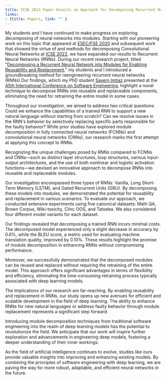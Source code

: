 ```yaml
---
title: ICSE 2023 Paper Unveils an Approach for Decomposing Recurrent Neural Networks into Reusable and Replaceable Modules
links:
- {title: Papers, link: "" }
---
```



My students and I have continued to make progress on exploring decomposing of 
neural networks into modules.
Starting with our pioneering work on this topic that appeared at 
[ESEC/FSE 2020](https://design.cs.iastate.edu/papers/ESEC-FSE-20b/)
and subsequent work that showed the virtue of and methods for decomposing Convolutional 
Neural Networks at [ICSE 2022](https://lab-design.github.io/papers/ICSE-22b/), 
we have expanded our results to Recurrent Neural Networks (RNNs).
During our recent research project, titled "[Decomposing a Recurrent Neural Network into Modules for Enabling Reusability and Replacement](https://design.cs.iastate.edu/papers/ICSE-23b/)," 
my students and I introduced a groundbreaking method for reengineering recurrent neural networks (RNNs).Our findings, which my PhD student [Sayem Imtiaz](https://www.cs.iastate.edu/sayem) 
presented at the [45th International Conference on Software Engineering](https://conf.researchr.org/home/icse-2023), highlight a novel technique to decompose RNNs into reusable and replaceable components, eliminating the need for retraining the entire model in some cases.

Throughout our investigation, we aimed to address two critical questions: Could we enhance the capabilities of a trained RNN to support a new natural language without starting from scratch? Can we resolve issues in the RNN's behavior by selectively replacing specific parts responsible for the faulty behavior? While prior studies have explored module decomposition in fully connected neural networks (FCNNs) and convolutional neural networks (CNNs), our research marks the first attempt at applying this concept to RNNs.

Recognizing the unique challenges posed by RNNs compared to FCNNs and CNNs—such as distinct layer structures, loop structures, various input-output architectures, and the use of both nonlinear and logistic activation functions—we devised an innovative approach to decompose RNNs into reusable and replaceable modules.

Our investigation encompassed three types of RNNs: Vanilla, Long Short-Term Memory (LSTM), and Gated Recurrent Units (GRU). By decomposing these models into modules, we demonstrated the potential for reusability and replacement in various scenarios. To evaluate our approach, we conducted extensive experiments using five canonical datasets: Math QA, Brown Corpus, Wiki-toxicity, Clinc OOS, and Tatoeba. We also considered four different model variants for each dataset.

Our findings revealed that decomposing a trained RNN incurs minimal costs. The decomposed model experienced only a slight decrease in accuracy by 0.6%, while the BLEU score, a metric used for evaluating machine translation quality, improved by 0.10%. These results highlight the promise of module decomposition in enhancing RNNs without compromising performance.

Moreover, we successfully demonstrated that the decomposed modules can be reused and replaced without requiring the retraining of the entire model. This approach offers significant advantages in terms of flexibility and efficiency, eliminating the time-consuming retraining process typically associated with deep learning models.

The implications of our research are far-reaching. By enabling reusability and replacement in RNNs, our study opens up new avenues for efficient and scalable development in the field of deep learning. The ability to enhance RNNs for new natural languages or address faulty behavior through module replacement represents a significant step forward.

Introducing module decomposition techniques from traditional software engineering into the realm of deep learning models has the potential to revolutionize the field. We anticipate that our work will inspire further exploration and advancements in engineering deep models, fostering a deeper understanding of their inner workings.

As the field of artificial intelligence continues to evolve, studies like ours provide valuable insights into improving and enhancing existing models. By combining the principles of software engineering with deep learning, we are paving the way for more robust, adaptable, and efficient neural networks in the future.

